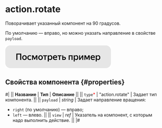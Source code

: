 # action.rotate

Поворачивает указанный компонент на 90 градусов.

По умолчанию — вправо, но можно указать направление в свойстве `payload`.

[![](../_images/buttons/view-example.svg)](https://clck.ru/T9arg)

## Свойства компонента {#properties}

#|
|| **Название** | **Тип** | **Описание** ||
|| `type`<span style="color: red">\*</span> | "action.rotate" | Задает тип компонента. ||
|| `payload` | _string_ | Задает направление вращения:

- `right` (по умолчанию) — вправо;
- `left` — влево. ||
  || `view` | _ref_ | Указатель на компонент, с которым надо выполнить действие. ||
  |#
